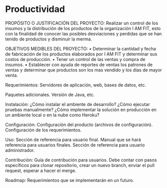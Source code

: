 # Productividad
PROPÓSITO O JUSTIFICACIÓN DEL PROYECTO:
Realizar un control de los insumos y la distribución de los productos de la organización I AM FIT, esto con la finalidad de conocer 
las posibles desviaciones y perdidas que se han tenido de productos y disminuir la merma.

OBJETIVOS MEDIBLES DEL PROYECTO:
•	Determinar la cantidad y fecha de fabricación de los productos elaborados por I AM FIT y determinar sus costos de producción.
•	Tener un control de las ventas y compra de insumos.
•	Establecer con ayuda de reportes de ventas los patrones de ventas y determinar que productos son los mas vendido y los días de mayor venta.

Requerimientos:
Servidores de aplicación, web, bases de datos, etc.

Paquetes adicionales.
Versión de Java, etc.

Instalación:
¿Cómo instalar el ambiente de desarrollo?
¿Cómo ejecutar pruebas manualmente?
¿Cómo implementar la solución en producción en un ambiente local o en la nube como Heroku?

Configuración:
Configuración del producto (archivos de configuración).
Configuración de los requerimientos.

Uso:
Sección de referencia para usuario final. Manual que se hará referencia para usuarios finales.
Sección de referencia para usuario administrador.

Contribución:
Guía de contribución para usuarios.
Debe contar con pasos específicos para clonar repositorio, crear un nuevo branch, enviar el pull request, esperar a hacer el merge.

Roadmap:
Requerimientos que se implementarán en un futuro.
